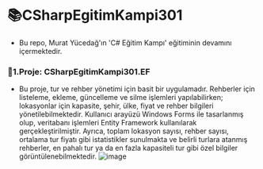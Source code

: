 # 📚CSharpEgitimKampi301
* Bu repo, Murat Yücedağ'ın 'C# Eğitim Kampı' eğitiminin devamını içermektedir.

### 🔎1.Proje: CSharpEgitimKampi301.EF
* Bu proje, tur ve rehber yönetimi için basit bir uygulamadır. Rehberler için listeleme, ekleme, güncelleme ve silme işlemleri yapılabilirken; lokasyonlar için kapasite, şehir, ülke, fiyat ve rehber bilgileri yönetilebilmektedir. Kullanıcı arayüzü Windows Forms ile tasarlanmış olup, veritabanı işlemleri Entity Framework kullanılarak gerçekleştirilmiştir. Ayrıca, toplam lokasyon sayısı, rehber sayısı, ortalama tur fiyatı gibi istatistikler sunulmakta ve belirli turlara atanmış rehberler, en pahalı tur ya da en fazla kapasiteli tur gibi özel bilgiler görüntülenebilmektedir.
![image](https://github.com/user-attachments/assets/acc3df1e-c3af-444f-be5f-5a5b511ace83)

